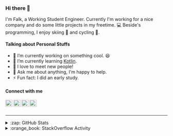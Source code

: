 ### Hi there 👋

I'm Falk, a Working Student Engineer. Currently I'm working for a nice company and do some little projects in my freetime. :computer: Beside's programming, I enjoy skiing :ski: and cycling :bicyclist:.

#### Talking about Personal Stuffs

- 🔭 I’m currently working on something cool. :laughing:
- 🌱 I’m currently learning [Kotlin][kotlin].
- 👯 I love to meet new people!
- 💬 Ask me about anything, I'm happy to help.
- ⚡ Fun fact: I did an early study.

#### Connect with me

[<img align="left" alt="LinkedIn" width="22px" src="https://cdn.jsdelivr.net/npm/simple-icons@v3/icons/linkedin.svg" />][linkedin]
[<img align="left" alt="GitHub" width="22px" src="https://cdn.jsdelivr.net/npm/simple-icons@v3/icons/github.svg" />][github]
[<img align="left" alt="GitLab" width="22px" src="https://cdn.jsdelivr.net/npm/simple-icons@v3/icons/gitlab.svg" />][gitlab]
[<img align="left" alt="Stack Overflow" width="22px" src="https://cdn.jsdelivr.net/npm/simple-icons@v3/icons/stackoverflow.svg" />][stackoverflow]

<br />
<br />

---

<details>
  <summary>:zap: GitHub Stats</summary>
  
  [![Flaxel's github stats](https://github-readme-stats.vercel.app/api?username=flaxel&include_all_commits=true)][github]
</details>

<details>
  <summary>:orange_book: StackOverflow Activity</summary>
  
  <!-- STACKOVERFLOW:START -->
- [Answer by flaxel for Java - How i can restart ServiceLoader](https://stackoverflow.com/questions/64598852/java-how-i-can-restart-serviceloader/64598974#64598974)
- [Answer by flaxel for calculating percentage of data in one standard deviation in Java?](https://stackoverflow.com/questions/64517517/calculating-percentage-of-data-in-one-standard-deviation-in-java/64517613#64517613)
- [Answer by flaxel for GitLab- List of reviewer](https://stackoverflow.com/questions/64489152/gitlab-list-of-reviewer/64489396#64489396)
- [Answer by flaxel for How to check what lfs files are going to be uploaded?](https://stackoverflow.com/questions/64414910/how-to-check-what-lfs-files-are-going-to-be-uploaded/64415006#64415006)
- [Answer by flaxel for Java: Only Print Unique Characters in a String](https://stackoverflow.com/questions/64197421/java-only-print-unique-characters-in-a-string/64199627#64199627)
<!-- STACKOVERFLOW:END -->
</details>

[stackoverflow]: https://stackoverflow.com/users/10951752/flaxel
[gitlab]: https://gitlab.com/flaxel
[github]: https://github.com/flaxel
[linkedin]: https://www.linkedin.com/in/falk-p-b457211a0/
[kotlin]: https://kotlinlang.org/
